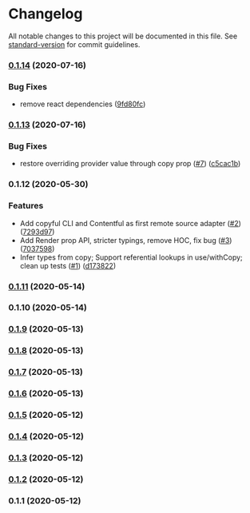 # Changelog

All notable changes to this project will be documented in this file. See [standard-version](https://github.com/conventional-changelog/standard-version) for commit guidelines.

### [0.1.14](https://github.com/heydoctor/copyful/compare/v0.1.13...v0.1.14) (2020-07-16)


### Bug Fixes

* remove react dependencies ([9fd80fc](https://github.com/heydoctor/copyful/commit/9fd80fc89e23c0db1e88e1fc8898bc713fd99911))

### [0.1.13](https://github.com/heydoctor/copyful/compare/v0.1.12...v0.1.13) (2020-07-16)


### Bug Fixes

* restore overriding provider value through copy prop ([#7](https://github.com/heydoctor/copyful/issues/7)) ([c5cac1b](https://github.com/heydoctor/copyful/commit/c5cac1b32433583556976d9655c6a2e235978ab5))

### 0.1.12 (2020-05-30)


### Features

* Add copyful CLI and Contentful as first remote source adapter ([#2](https://github.com/heydoctor/copyful/issues/2)) ([7293d97](https://github.com/heydoctor/copyful/commit/7293d9767f9f95b15461908192922bac7ff6af10))
* Add Render prop API, stricter typings, remove HOC, fix bug ([#3](https://github.com/heydoctor/copyful/issues/3)) ([7037598](https://github.com/heydoctor/copyful/commit/7037598d0b6d9e78d276566f0de3e0088b657ea8))
* Infer types from copy; Support referential lookups in use/withCopy; clean up tests ([#1](https://github.com/heydoctor/copyful/issues/1)) ([d173822](https://github.com/heydoctor/copyful/commit/d173822a1fcca3028e7ba406a970dc61c5c133e0))

### [0.1.11](https://github.com/heydoctor/copyful/compare/v0.1.10...v0.1.11) (2020-05-14)

### 0.1.10 (2020-05-14)

### [0.1.9](https://github.com/heydoctor/Copyful/compare/v0.1.8...v0.1.9) (2020-05-13)

### [0.1.8](https://github.com/heydoctor/Copyful/compare/v0.1.7...v0.1.8) (2020-05-13)

### [0.1.7](https://github.com/heydoctor/Copyful/compare/v0.1.6...v0.1.7) (2020-05-13)

### [0.1.6](https://github.com/heydoctor/Copyful/compare/v0.1.5...v0.1.6) (2020-05-13)

### [0.1.5](https://github.com/heydoctor/Copyful/compare/v0.1.4...v0.1.5) (2020-05-12)

### [0.1.4](https://github.com/heydoctor/Copyful/compare/v0.1.3...v0.1.4) (2020-05-12)

### [0.1.3](https://github.com/heydoctor/Copyful/compare/v0.1.2...v0.1.3) (2020-05-12)

### [0.1.2](https://github.com/heydoctor/Copyful/compare/v0.1.1...v0.1.2) (2020-05-12)

### 0.1.1 (2020-05-12)
